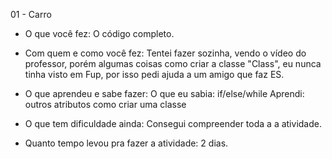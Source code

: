 01 - Carro

- O que você fez: 
O código completo.

- Com quem e como você fez: 
Tentei fazer sozinha, vendo o vídeo do professor, porém algumas coisas como criar a classe "Class", eu nunca tinha visto em Fup, por isso pedi ajuda a um amigo que faz ES.

- O que aprendeu e sabe fazer: 
O que eu sabia: if/else/while Aprendi: outros atributos como criar uma classe

- O que tem dificuldade ainda:
Consegui compreender toda a a atividade.

- Quanto tempo levou pra fazer a atividade:
2 dias.
